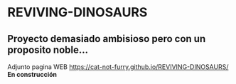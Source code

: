 # REVIVING-DINOSAURS
## Proyecto demasiado ambisioso pero con un proposito noble...
Adjunto pagina WEB https://cat-not-furry.github.io/REVIVING-DINOSAURS/ **En construcción**
